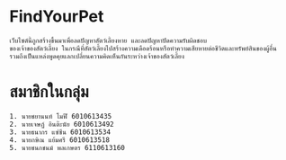 # FindYourPet

    เว็บไซต์นี้ถูกสร้างขึ้นมาเพื่อลดปัญหาสัตว์เลี้ยงหาย และลดปัญหาปัดความรับผิดชอบ
    ของเจ้าของสัตว์เลี้ยง ในกรณีที่สัตว์เลี้ยงไปสร้างความเดือดร้อนหรือทำความเสียหายต่อชีวิตและทรัพย์สินของผู้อื่น
    รวมถึงเป็นแหล่งพูดคุยแลกเปลี่ยนความคิดเห็นกันระหว่างเจ้าของสัตว์เลี้ยง

# สมาชิกในกลุ่ม

    1. นายชยานนท์ โมฬี 6010613435
    2. นายเจษฏ์ อินต๊ะนัย 6010613492
    3. นายธนากร แซ่ซีน 6010613534
    4. นายกษิณ แย้มศรี 6010613518
    5. นายชนกชนม์ พลเกษตร 6110613160